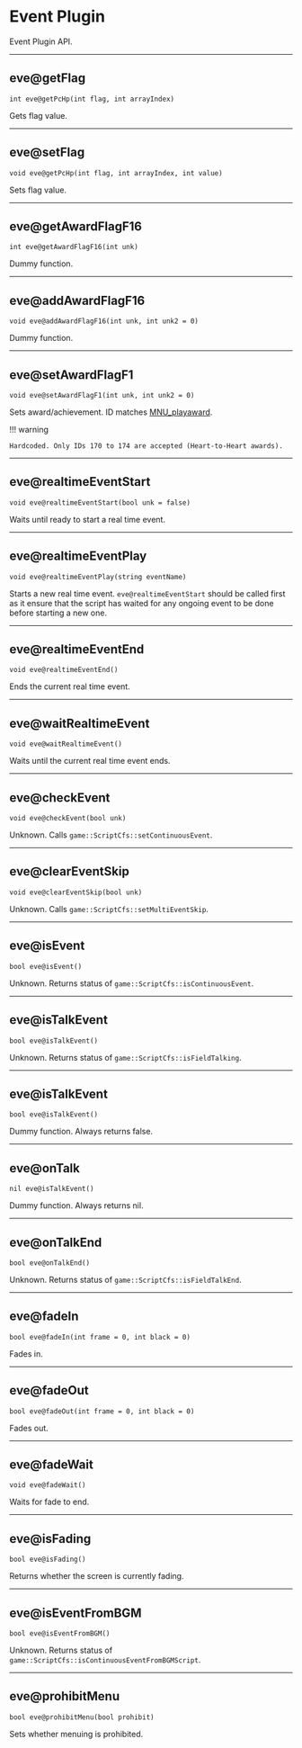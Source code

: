 # Event Plugin

Event Plugin API.

---

## eve@getFlag

`int eve@getPcHp(int flag, int arrayIndex)`

Gets flag value.

---

## eve@setFlag

`void eve@getPcHp(int flag, int arrayIndex, int value)`

Sets flag value.

---

## eve@getAwardFlagF16

`int eve@getAwardFlagF16(int unk)`

Dummy function.

---

## eve@addAwardFlagF16

`void eve@addAwardFlagF16(int unk, int unk2 = 0)`

Dummy function.

---

## eve@setAwardFlagF1

`void eve@setAwardFlagF1(int unk, int unk2 = 0)`

Sets award/achievement. ID matches [MNU_playaward](../../tables/bdat_menu_award.md#mnu_playaward).

!!! warning

    Hardcoded. Only IDs 170 to 174 are accepted (Heart-to-Heart awards).

---

## eve@realtimeEventStart

`void eve@realtimeEventStart(bool unk = false)`

Waits until ready to start a real time event.

---

## eve@realtimeEventPlay

`void eve@realtimeEventPlay(string eventName)`

Starts a new real time event. `eve@realtimeEventStart` should be called first as it ensure that the script has waited for any ongoing event to be done before starting a new one.

---

## eve@realtimeEventEnd

`void eve@realtimeEventEnd()`

Ends the current real time event.

---

## eve@waitRealtimeEvent

`void eve@waitRealtimeEvent()`

Waits until the current real time event ends.

---

## eve@checkEvent

`void eve@checkEvent(bool unk)`

Unknown. Calls `game::ScriptCfs::setContinuousEvent`.

---

## eve@clearEventSkip

`void eve@clearEventSkip(bool unk)`

Unknown. Calls `game::ScriptCfs::setMultiEventSkip`.

---

## eve@isEvent

`bool eve@isEvent()`

Unknown. Returns status of `game::ScriptCfs::isContinuousEvent`.

---

## eve@isTalkEvent

`bool eve@isTalkEvent()`

Unknown. Returns status of `game::ScriptCfs::isFieldTalking`.

---

## eve@isTalkEvent

`bool eve@isTalkEvent()`

Dummy function. Always returns false.

---

## eve@onTalk

`nil eve@isTalkEvent()`

Dummy function. Always returns nil.

---

## eve@onTalkEnd

`bool eve@onTalkEnd()`

Unknown. Returns status of `game::ScriptCfs::isFieldTalkEnd`.

---

## eve@fadeIn

`bool eve@fadeIn(int frame = 0, int black = 0)`

Fades in.

---

## eve@fadeOut

`bool eve@fadeOut(int frame = 0, int black = 0)`

Fades out.

---

## eve@fadeWait

`void eve@fadeWait()`

Waits for fade to end.

---

## eve@isFading

`bool eve@isFading()`

Returns whether the screen is currently fading.

---

## eve@isEventFromBGM

`bool eve@isEventFromBGM()`

Unknown. Returns status of `game::ScriptCfs::isContinuousEventFromBGMScript`.

---

## eve@prohibitMenu

`bool eve@prohibitMenu(bool prohibit)`

Sets whether menuing is prohibited.